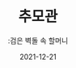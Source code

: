 ---
title: 추모관
subtitle: ":검은 벽돌 속 할머니"
date: 2021-12-21
summary: 고인이 된 일본군성노예제 피해자들의 얼굴과 사망날짜가 벽돌 면을 채우고 있다. 또한 이름과 얼굴을 남기지 못한 채 희생된 피해자들은 검은 벽돌로 채워져 있어서 함께 추모할 수 있다. 누구나 직접 헌화할 수 있는 공간이고, 다음에 마련될 꽃을 위해 헌화 후원금을 낼 수 있다. 
weight: 13
image: https://womenandwarmuseum.net/exhibition/ex-02/section-07/s7-items1.png
layout: view01
resources:
- partial_layout: full-1
  components: 
  - name:
    params:
      icon: photo
    src: https://r2.womenandwarmuseum.net/exhibition/(3)2층/추모관/L1755718.jpg
    description: 
    target:
- partial_layout: diagonal-2
  components: 
  - name:
    params:
      icon: photo
    src: https://r2.womenandwarmuseum.net/exhibition/(3)2층/추모관/L1755415.jpg
    description:
    target:
  - name:
    params:
      icon: photo
    src: https://r2.womenandwarmuseum.net/exhibition/(3)2층/추모관/L1755718.jpg
    description: 
    target:
- partial_layout: diagonal-2
  components: 
  - name:
    params:
      icon: photo
    src: https://r2.womenandwarmuseum.net/exhibition/(3)2층/추모관/L1755719.jpg
    description:
    target:
  - name:
    params:
      icon: photo
    src: https://r2.womenandwarmuseum.net/exhibition/(3)2층/추모관/L1755728.jpg
    description: 
    target: 
- partial_layout: diagonal-2
  components: 
  - name:
    params:
      icon: photo
    src: https://r2.womenandwarmuseum.net/exhibition/(3)2층/추모관/L1755733.jpg
    description:
    target:
  - name:
    params:
      icon: photo
    src: https://r2.womenandwarmuseum.net/exhibition/(3)2층/추모관/L1755735.jpg
    description: 
    target:
- partial_layout: diagonal-2
  components: 
  - name:
    params:
      icon: photo
    src: https://r2.womenandwarmuseum.net/exhibition/(3)2층/추모관/L1755738.jpg
    description:
    target:
  - name:
    params:
      icon: photo
    src: https://r2.womenandwarmuseum.net/exhibition/(3)2층/추모관/L1755745.jpg
    description: 
    target: 
- partial_layout: diagonal-2
  components: 
  - name:
    params:
      icon: photo
    src: https://r2.womenandwarmuseum.net/exhibition/(3)2층/추모관/LHS_1779.jpg
    description:
    target:
  - name:
    params:
      icon: photo
    src: https://r2.womenandwarmuseum.net/exhibition/(3)2층/추모관/LHS_1789.jpg
    description: 
    target:                    
---